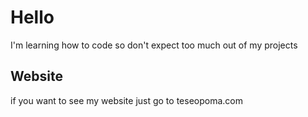 # Hello
I'm learning how to code so don't expect too much out of my projects
## Website
if you want to see my website just go to teseopoma.com
